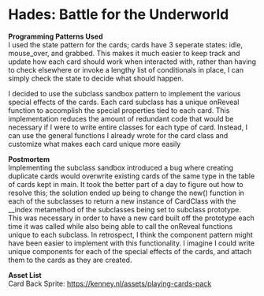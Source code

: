 # Hades: Battle for the Underworld  
  
**Programming Patterns Used**  
I used the state pattern for the cards; cards have 3 seperate states: idle, mouse_over, and grabbed. This makes it much easier to keep track and update how each
card should work when interacted with, rather than having to check elsewhere or invoke a lengthy list of conditionals in place, I can simply check the 
state to decide what should happen.

I decided to use the subclass sandbox pattern to implement the various special effects of the cards. Each card subclass has a unique onReveal function to
accomplish the special properties tied to each card. This implementation reduces the amount of redundant code that would be necessary if I were to write
entire classes for each type of card. Instead, I can use the general functions I already wrote for the card class and customize what makes each card unique
more easily

**Postmortem**  
Implementing the subclass sandbox introduced a bug where creating duplicate cards would overwrite existing cards of the same type in the table of cards kept
in main. It took the better part of a day to figure out how to resolve this; the solution ended up being to change the new() function in each of the subclasses
to return a new instance of CardClass with the __index metamethod of the subclasses being set to subclass prototype. This was necessary in order to have a new 
card built off the prototype each time it was called while also being able to call the onReveal functions unique to each subclass. In retrospect, I think the 
component pattern might have been easier to implement with this functionality. I imagine I could write unique components for each of the special effects of the
cards, and attach them to the cards as they are created.

**Asset List**  
Card Back Sprite: https://kenney.nl/assets/playing-cards-pack